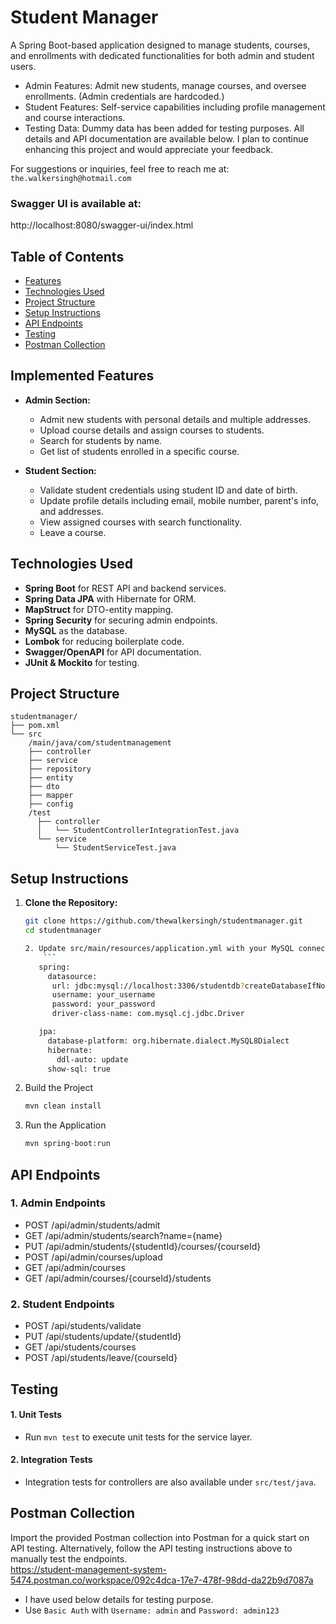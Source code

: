 # Student Manager

A Spring Boot-based application designed to manage students, courses, and enrollments with dedicated functionalities for
both admin and student users.

- Admin Features: Admit new students, manage courses, and oversee enrollments. (Admin credentials are hardcoded.)
- Student Features: Self-service capabilities including profile management and course interactions.
- Testing Data: Dummy data has been added for testing purposes.
  All details and API documentation are available below. I plan to continue enhancing this project and would appreciate
  your feedback.

For suggestions or inquiries, feel free to reach me at: `the.walkersingh@hotmail.com`

### Swagger UI is available at:

http://localhost:8080/swagger-ui/index.html

## Table of Contents

- [Features](#features)
- [Technologies Used](#technologies-used)
- [Project Structure](#project-structure)
- [Setup Instructions](#setup-instructions)
- [API Endpoints](#api-endpoints)
- [Testing](#testing)
- [Postman Collection](#postman-collection)

## Implemented Features

- **Admin Section:**
    - Admit new students with personal details and multiple addresses.
    - Upload course details and assign courses to students.
    - Search for students by name.
    - Get list of students enrolled in a specific course.

- **Student Section:**
    - Validate student credentials using student ID and date of birth.
    - Update profile details including email, mobile number, parent's info, and addresses.
    - View assigned courses with search functionality.
    - Leave a course.

## Technologies Used

- **Spring Boot** for REST API and backend services.
- **Spring Data JPA** with Hibernate for ORM.
- **MapStruct** for DTO-entity mapping.
- **Spring Security** for securing admin endpoints.
- **MySQL** as the database.
- **Lombok** for reducing boilerplate code.
- **Swagger/OpenAPI** for API documentation.
- **JUnit & Mockito** for testing.

## Project Structure

```plaintext
studentmanager/
├── pom.xml
└── src
    /main/java/com/studentmanagement
    ├── controller
    ├── service
    ├── repository
    ├── entity
    ├── dto
    ├── mapper
    ├── config 
    /test
      ├── controller
      │   └── StudentControllerIntegrationTest.java
      └── service
          └── StudentServiceTest.java                
```

## Setup Instructions

1. **Clone the Repository:**
   ```bash
   git clone https://github.com/thewalkersingh/studentmanager.git
   cd studentmanager

   2. Update src/main/resources/application.yml with your MySQL connection details
       ```
      spring:
        datasource:
         url: jdbc:mysql://localhost:3306/studentdb?createDatabaseIfNotExist=true
         username: your_username
         password: your_password
         driver-class-name: com.mysql.cj.jdbc.Driver

      jpa:
        database-platform: org.hibernate.dialect.MySQL8Dialect
        hibernate:
          ddl-auto: update
        show-sql: true
      ```

3. Build the Project
    ```bash
   mvn clean install
4. Run the Application
    ```bash
    mvn spring-boot:run

## API Endpoints

### 1. Admin Endpoints

- POST /api/admin/students/admit
- GET /api/admin/students/search?name={name}
- PUT /api/admin/students/{studentId}/courses/{courseId}
- POST /api/admin/courses/upload
- GET /api/admin/courses
- GET /api/admin/courses/{courseId}/students

### 2. Student Endpoints

- POST /api/students/validate
- PUT /api/students/update/{studentId}
- GET /api/students/courses
- POST /api/students/leave/{courseId}

## Testing

#### 1. Unit Tests

- Run `mvn test` to execute unit tests for the service layer.

#### 2. Integration Tests

- Integration tests for controllers are also available under `src/test/java`.

## Postman Collection

Import the provided Postman collection into Postman for a quick start on API testing. Alternatively, follow the
API testing instructions above to manually test the endpoints.\
https://student-management-system-5474.postman.co/workspace/092c4dca-17e7-478f-98dd-da22b9d7087a

- I have used below details for testing purpose.
- Use `Basic Auth` with
  `Username: admin` and
  `Password: admin123`
